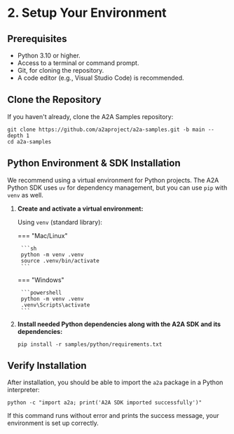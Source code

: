 # 2. Setup Your Environment

## Prerequisites

*   Python 3.10 or higher.
*   Access to a terminal or command prompt.
*   Git, for cloning the repository.
*   A code editor (e.g., Visual Studio Code) is recommended.

## Clone the Repository

If you haven't already, clone the A2A Samples repository:

```shell
git clone https://github.com/a2aproject/a2a-samples.git -b main --depth 1
cd a2a-samples
```

## Python Environment & SDK Installation

We recommend using a virtual environment for Python projects. The A2A Python SDK uses `uv` for dependency management, but you can use `pip` with `venv` as well.

1.  **Create and activate a virtual environment:**
    
    Using `venv` (standard library):
    
    \=== "Mac/Linux"
    
         ```sh
         python -m venv .venv
         source .venv/bin/activate
         ```
        
    
    \=== "Windows"
    
         ```powershell
         python -m venv .venv
         .venv\Scripts\activate
         ```
        
    
2.  **Install needed Python dependencies along with the A2A SDK and its dependencies:**
    
    ```shell
    pip install -r samples/python/requirements.txt
    ```
    

## Verify Installation

After installation, you should be able to import the `a2a` package in a Python interpreter:

```shell
python -c "import a2a; print('A2A SDK imported successfully')"
```

If this command runs without error and prints the success message, your environment is set up correctly.

